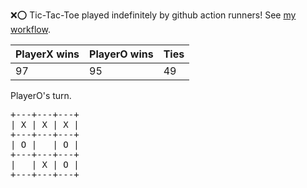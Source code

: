 :x::o: Tic-Tac-Toe played indefinitely by github action runners! See [my workflow](.github/workflows/play.yaml).

|PlayerX wins|PlayerO wins|Ties|
|-|-|-|
|97|95|49|

PlayerO's turn.

<pre>
+---+---+---+
| X | X | X |
+---+---+---+
| O |   | O |
+---+---+---+
|   | X | O |
+---+---+---+
</pre>